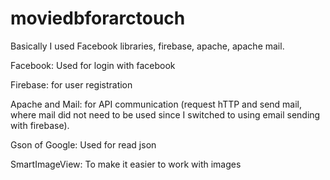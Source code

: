 # moviedbforarctouch

Basically I used
Facebook libraries, firebase, apache, apache mail.

Facebook: Used for login with facebook

Firebase: for user registration

Apache and Mail: for API communication
(request hTTP and send mail, where mail did not need to be used since I switched to using email sending with firebase).

Gson of Google: Used for read json

SmartImageView: To make it easier to work with images
